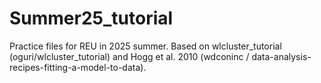 # Summer25_tutorial
Practice files for REU in 2025 summer. Based on wlcluster_tutorial (oguri/wlcluster_tutorial) and Hogg et al. 2010 (wdconinc / data-analysis-recipes-fitting-a-model-to-data).
